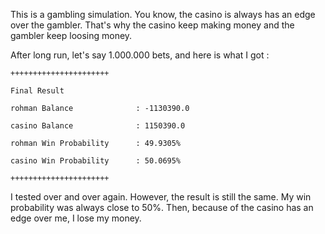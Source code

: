 This is a gambling simulation. You know, the casino is always has an edge over the gambler.
That's why the casino keep making money and the gambler keep loosing money.

After long run, let's say 1.000.000 bets, and here is what I got :

`++++++++++++++++++++++`

`Final Result`

`rohman Balance              : -1130390.0`

`casino Balance              : 1150390.0`

`rohman Win Probability      : 49.9305%`

`casino Win Probability      : 50.0695%`

`++++++++++++++++++++++`

I tested over and over again. However, the result is still the same. My win probability was always close to 50%. Then, because of the casino has an edge over me, I lose my money.
